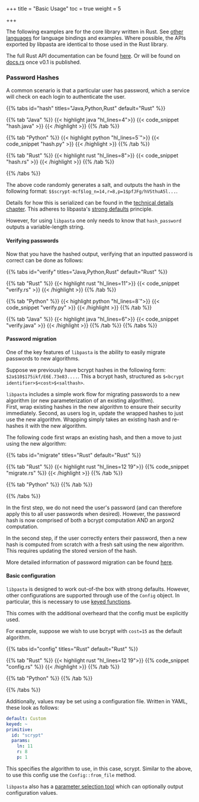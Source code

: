 +++
title = "Basic Usage"
toc = true
weight = 5

+++

The following examples are for the core library written in Rust. See [other languages](../../other-languages/)
for language bindings and examples. Where possible, the APIs exported by libpasta are
identical to those used in the Rust library.

The full Rust API documentation can be found [here](../../doc/libpasta).
Or will be found on [docs.rs](https://docs.rs/) once v0.1 is published.

### Password Hashes

A common scenario is that a particular user has password, which a service will check on each login to authenticate the user.

<div>
{{% tabs id="hash" titles="Java,Python,Rust" default="Rust" %}}

{{% tab "Java" %}}
{{< highlight java "hl_lines=4">}}
{{< code_snippet "hash.java" >}}
{{< /highlight >}}
{{% /tab %}}

{{% tab "Python" %}}
{{< highlight python "hl_lines=5`">}}
{{< code_snippet "hash.py" >}}
{{< /highlight >}}
{{% /tab %}}

{{% tab "Rust" %}}
{{< highlight rust "hl_lines=8">}}
{{< code_snippet "hash.rs" >}}
{{< /highlight >}}
{{% /tab %}}

{{% /tabs %}}
</div>

The above code randomly generates a salt, and outputs the hash in the following format:
`$$scrypt-mcf$log_n=14,r=8,p=1$pfJFg/hVSthuA5l...`.

Details for how this is serialized can be found in the [technical details chapter](../../technical-details/phc-string-format/). This adheres to libpasta's [strong defaults](../what-is-libpasta#secure-by-default) principle.

However, for using `libpasta` one only needs to know that `hash_password`
outputs a variable-length string.

#### Verifying passwords

Now that you have the hashed output, verifying that an inputted password is correct can be done as follows:

<div>
{{% tabs id="verify" titles="Java,Python,Rust" default="Rust" %}}

{{% tab "Rust" %}}
{{< highlight rust "hl_lines=11">}}
{{< code_snippet "verify.rs" >}}
{{< /highlight >}}
{{% /tab %}}

{{% tab "Python" %}}
{{< highlight python "hl_lines=8`">}}
{{< code_snippet "verify.py" >}}
{{< /highlight >}}
{{% /tab %}}


{{% tab "Java" %}}
{{< highlight java "hl_lines=6">}}
{{< code_snippet "verify.java" >}}
{{< /highlight >}}
{{% /tab %}}
{{% /tabs %}}
</div>


#### Password migration

One of the key features of `libpasta` is the ability to easily migrate passwords
to new algorithms.

Suppose we previously have bcrypt hashes in the following form:
`$2a$10$175ikf/E6E.73e83....`.
This a bcrypt hash, structured as `$<bcrypt identifier>$<cost>$<salthash>`.

`libpasta` includes a simple work flow for migrating passwords to a new
algorithm (or new parameterization of an existing algorithm).  
First, wrap existing hashes in the new algorithm to ensure their 
security immediately. Second, as users log in, update the wrapped hashes to just
use the new algorithm. Wrapping simply takes an existing hash and re-hashes it 
with the new algorithm. 

The following code first wraps an existing hash, and then a move to just using
the new algorithm:

<div>
{{% tabs id="migrate" titles="Rust" default="Rust" %}}

{{% tab "Rust" %}}
{{< highlight rust "hl_lines=12 19">}}
{{% code_snippet "migrate.rs" %}}
{{< /highlight >}}
{{% /tab %}}

{{% tab "Python" %}}
{{% /tab %}}

{{% /tabs %}}
</div>



In the first step, we do not need the user's password (and can therefore
apply this to all user passwords when desired). However, the password hash is now
comprised of both a bcrypt computation AND an argon2 computation.

In the second step, if the user correctly enters their password, then a new hash
is computed from scratch with a fresh salt using the new algorithm. This
requires updating the stored version of the hash.

More detailed information of password migration can be found
[here](../../advanced/migration).

#### Basic configuration

`libpasta` is designed to work out-of-the box with strong defaults. However,
other configurations are supported through use of the `Config` object.
In particular, this is necessary to use [keyed functions](../../advanced/keyed).

This comes with the additional overheard that the config must be explicitly
used.

For example, suppose we wish to use bcrypt with `cost=15` as the default
algorithm.

<div>
{{% tabs id="config" titles="Rust" default="Rust" %}}

{{% tab "Rust" %}}
{{< highlight rust "hl_lines=12 19">}}
{{% code_snippet "config.rs" %}}
{{< /highlight >}}
{{% /tab %}}

{{% tab "Python" %}}
{{% /tab %}}

{{% /tabs %}}
</div>

Additionally, values may be set using a configuration file. Written in YAML,
these look as follows:

```yaml
default: Custom
keyed: ~
primitive: 
  id: "scrypt"
  params: 
    ln: 11
    r: 8
    p: 1

```

This specifies the algorithm to use, in this case, scrypt. Similar to the above,
to use this config use the `Config::from_file` method.

`libpasta` also has a [parameter selection tool](../../advanced/tuning) which
can optionally output configuration values. 
